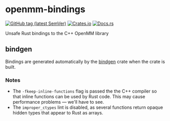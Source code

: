 # openmm-bindings

[![GitHub tag (latest SemVer)](https://img.shields.io/github/v/tag/yoshanuikabundi/openmm?label=tag&logo=github&sort=semver)](https://github.com/yoshanuikabundi/openmm)
[![Crates.io](https://img.shields.io/crates/v/openmm.svg)](https://crates.io/crates/openmm)
[![Docs.rs](https://docs.rs/openmm/badge.svg)](https://docs.rs/openmm)

Unsafe Rust bindings to the C++ OpenMM library

## bindgen

Bindings are generated automatically by the [bindgen](https://crates.io/crates/bindgen) crate
when the crate is built.

### Notes
- The `-fkeep-inline-functions` flag is passed the the C++ compiler so that inline functions
can be used by Rust code. This may cause performance problems — we'll have to see.
- The `improper_ctypes` lint is disabled, as several functions return opaque hidden types that
appear to Rust as arrays.

